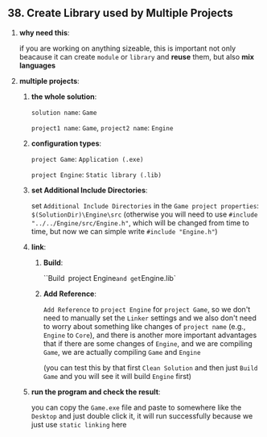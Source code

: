## 38. Create Library used by Multiple Projects

1. **why need this**: 

    if you are working on anything sizeable, this is important not only beacause it can create `module` or `library` and **reuse** them, but also **mix languages**

2. **multiple projects**: 

    1. **the whole solution**: 

        `solution name`: `Game`

        `project1 name`: `Game`, `project2 name`: `Engine`

    2. **configuration types**:

        `project Game`: `Application (.exe)`

        `project Engine`: `Static library (.lib)`

    3. **set Additional Include Directories**: 

        set `Additional Include Directories` in the `Game project properties`: `$(SolutionDir)\Engine\src` (otherwise you will need to use `#include "../../Engine/src/Engine.h"`, which will be changed from time to time, but now we can simple write `#include "Engine.h"`)

    4. **link**: 

        1. **Build**: 

            ``Build` `project Engine` and get `Engine.lib`

        2. **Add Reference**: 

            `Add Reference` to `project Engine` for `project Game`, so we don't need to manually set the `Linker` settings and we also don't need to worry about something like changes of `project name` (e.g., `Engine` to `Core`), and there is another more important advantages that if there are some changes of `Engine`, and we are compiling `Game`, we are actually compiling `Game` and `Engine`

            (you can test this by that first `Clean Solution` and then just `Build` `Game` and you will see it will build `Engine` first)

    5. **run the program and check the result**: 

        you can copy the `Game.exe` file and paste to somewhere like the `Desktop` and just double click it, it will run successfully because we just use `static linking` here